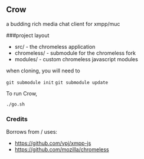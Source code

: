 Crow
----

a budding rich media chat client for xmpp/muc

###project layout

* src/ - the chromeless application
* chromeless/ - submodule for the chromeless fork
* modules/ - custom chromeless javascript modules

when cloning, you will need to 

`git submodule init`
`git submodule update`

To run Crow, 

`./go.sh`


### Credits

Borrows from / uses:
* https://github.com/vpj/xmpp-js
* https://github.com/mozilla/chromeless

